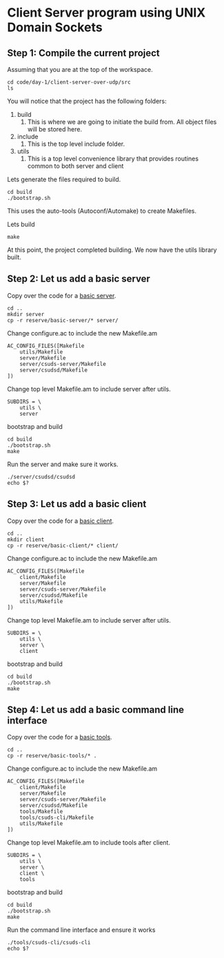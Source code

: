 # Client Server program using UNIX Domain Sockets

## Step 1: Compile the current project

Assuming that you are at the top of the workspace.

```
cd code/day-1/client-server-over-udp/src
ls
```

You will notice that the project has the following folders:

1. build
   1. This is where we are going to initiate the build from. All object files will be stored here.
1. include
   1. This is the top level include folder.
1. utils
   1. This is a top level convenience library that provides routines common to both server and client

Lets generate the files required to build.

```
cd build
./bootstrap.sh
```

This uses the auto-tools (Autoconf/Automake) to create Makefiles.

Lets build
```
make
```

At this point, the project completed building. We now have the utils library built.

## Step 2: Let us add a basic server

Copy over the code for a [basic server](code/day-1/client-server-over-udp/reserve/basic-server).

```
cd ..
mkdir server
cp -r reserve/basic-server/* server/
```

Change configure.ac to include the new Makefile.am

```
AC_CONFIG_FILES([Makefile
    utils/Makefile
    server/Makefile
    server/csuds-server/Makefile
    server/csudsd/Makefile
])
```

Change top level Makefile.am to include server after utils.

```
SUBDIRS = \
    utils \
    server
```

bootstrap and build

```
cd build
./bootstrap.sh
make
```

Run the server and make sure it works.

```
./server/csudsd/csudsd
echo $?
```

## Step 3: Let us add a basic client

Copy over the code for a [basic client](code/day-1/client-server-over-udp/reserve/basic-client).

```
cd ..
mkdir client
cp -r reserve/basic-client/* client/
```

Change configure.ac to include the new Makefile.am

```
AC_CONFIG_FILES([Makefile
    client/Makefile
    server/Makefile
    server/csuds-server/Makefile
    server/csudsd/Makefile
    utils/Makefile
])
```

Change top level Makefile.am to include server after utils.

```
SUBDIRS = \
    utils \
    server \
    client
```

bootstrap and build

```
cd build
./bootstrap.sh
make
```

## Step 4: Let us add a basic command line interface

Copy over the code for a [basic tools](code/day-1/client-server-over-udp/reserve/basic-tools).

```
cd ..
cp -r reserve/basic-tools/* .
```

Change configure.ac to include the new Makefile.am

```
AC_CONFIG_FILES([Makefile
    client/Makefile
    server/Makefile
    server/csuds-server/Makefile
    server/csudsd/Makefile
    tools/Makefile
    tools/csuds-cli/Makefile
    utils/Makefile
])
```

Change top level Makefile.am to include tools after client.

```
SUBDIRS = \
    utils \
    server \
    client \
    tools
```

bootstrap and build

```
cd build
./bootstrap.sh
make
```

Run the command line interface and ensure it works

```
./tools/csuds-cli/csuds-cli
echo $?
```
